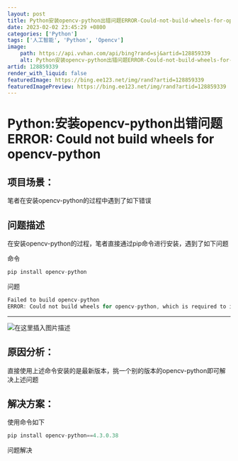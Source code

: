 ```yaml
---
layout: post
title: Python安装opencv-python出错问题ERROR-Could-not-build-wheels-for-opencv-python
date: 2023-02-02 23:45:29 +0800
categories: ['Python']
tags: ['人工智能', 'Python', 'Opencv']
image:
    path: https://api.vvhan.com/api/bing?rand=sj&artid=128859339
    alt: Python安装opencv-python出错问题ERROR-Could-not-build-wheels-for-opencv-python
artid: 128859339
render_with_liquid: false
featuredImage: https://bing.ee123.net/img/rand?artid=128859339
featuredImagePreview: https://bing.ee123.net/img/rand?artid=128859339
---
```


# Python:安装opencv-python出错问题ERROR: Could not build wheels for opencv-python

## 项目场景：

笔者在安装opencv-python的过程中遇到了如下错误

## 问题描述

在安装opencv-python的过程，笔者直接通过pip命令进行安装，遇到了如下问题

命令

```c
pip install opencv-python

```

问题

```c
Failed to build opencv-python
ERROR: Could not build wheels for opencv-python, which is required to install pyproject.toml-based projects

```

---

![在这里插入图片描述](https://i-blog.csdnimg.cn/blog_migrate/858759669ef6f4e4365cd121ff068c85.png)

## 原因分析：

直接使用上述命令安装的是最新版本，挑一个别的版本的opencv-python即可解决上述问题

## 解决方案：

使用命令如下

```python
pip install opencv-python==4.3.0.38

```

问题解决